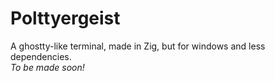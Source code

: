 # Polttyergeist
A ghostty-like terminal, made in Zig, but for windows and less dependencies.\
_To be made soon!_
